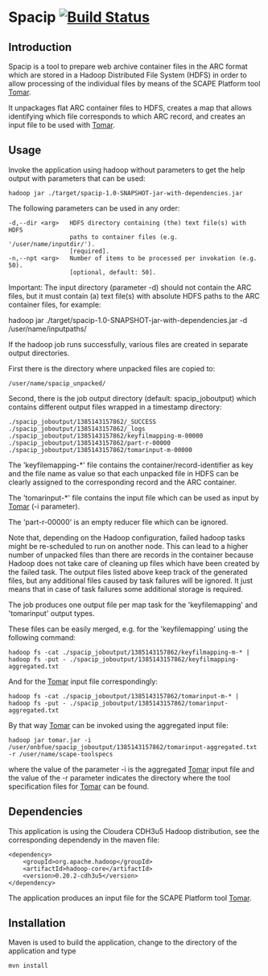 Spacip [![Build Status](https://api.travis-ci.org/shsdev/spacip.png)](https://travis-ci.org/shsdev/spacip) 
============

Introduction
------------

Spacip is a tool to prepare web archive container files in the ARC format which 
are stored in a Hadoop Distributed File System (HDFS) in order to allow 
processing of the individual files by means of the SCAPE Platform tool 
[Tomar](https://github.com/openplanets/tomar).

It unpackages flat ARC container files to HDFS, creates a map that allows
identifying which file corresponds to which ARC record, and creates an
input file to be used with [Tomar](https://github.com/openplanets/tomar).

Usage
-----

Invoke the application using hadoop without parameters to get the help
output with parameters that can be used: 

    hadoop jar ./target/spacip-1.0-SNAPSHOT-jar-with-dependencies.jar  

The following parameters can be used in any order:

    -d,--dir <arg>   HDFS directory containing (the) text file(s) with HDFS
                     paths to container files (e.g. '/user/name/inputdir/').
                     [required].
    -n,--npt <arg>   Number of items to be processed per invokation (e.g. 50).
                     [optional, default: 50].

Important: The input directory (parameter -d) should not contain the ARC files, 
but it must contain (a) text file(s) with absolute HDFS paths to the ARC container 
files, for example:

hadoop jar ./target/spacip-1.0-SNAPSHOT-jar-with-dependencies.jar  -d /user/name/inputpaths/
 
If the hadoop job runs successfully, various files are created in separate output 
directories.

First there is the directory where unpacked files are copied to:

    /user/name/spacip_unpacked/

Second, there is the job output directory (default: spacip_joboutput) which
contains different output files wrapped in a timestamp directory:

    ./spacip_joboutput/1385143157862/_SUCCESS
    ./spacip_joboutput/1385143157862/_logs
    ./spacip_joboutput/1385143157862/keyfilmapping-m-00000
    ./spacip_joboutput/1385143157862/part-r-00000
    ./spacip_joboutput/1385143157862/tomarinput-m-00000

The 'keyfilemapping-*' file contains the container/record-identifier as 
key and the file name as value so that each unpacked file in HDFS can 
be clearly assigned to the corresponding record and the ARC container.

The 'tomarinput-*' file contains the input file which can be used as input
by [Tomar](https://github.com/openplanets/tomar) (-i parameter).

The 'part-r-00000' is an empty reducer file which can be ignored.

Note that, depending on the Hadoop configuration, failed hadoop tasks might be
re-scheduled to run on another node. This can lead to a higher number of 
unpacked files than there are records in the container because Hadoop does not 
take care of cleaning up files which have been created by the failed task. The 
output files listed above keep track of the generated files, but any additional 
files caused by task failures will be ignored. It just means that in case of
task failures some additional storage is required.

The job produces one output file per map task for the 'keyfilemapping' and
'tomarinput' output types. 

These files can be easily merged, e.g. for the 'keyfilemapping' using the 
following command:

    hadoop fs -cat ./spacip_joboutput/1385143157862/keyfilmapping-m-* | hadoop fs -put - ./spacip_joboutput/1385143157862/keyfilmapping-aggregated.txt

And for the [Tomar](https://github.com/openplanets/tomar) input file 
correspondingly:

    hadoop fs -cat ./spacip_joboutput/1385143157862/tomarinput-m-* | hadoop fs -put - ./spacip_joboutput/1385143157862/tomarinput-aggregated.txt

By that way [Tomar](https://github.com/openplanets/tomar) can be invoked using
the aggregated input file: 

    hadoop jar tomar.jar -i /user/onbfue/spacip_joboutput/1385143157862/tomarinput-aggregated.txt -r /user/name/scape-toolspecs

where the value of the parameter -i is the aggregated [Tomar](https://github.com/openplanets/tomar) 
input file and the value of the -r parameter indicates the directory where the 
tool specification files for [Tomar](https://github.com/openplanets/tomar) can be found.

Dependencies
------------

This application is using the Cloudera CDH3u5 Hadoop distribution,
see the corresponding dependendy in the maven file:

    <dependency>
        <groupId>org.apache.hadoop</groupId>
        <artifactId>hadoop-core</artifactId>
        <version>0.20.2-cdh3u5</version>
    </dependency>

The application produces an input file for the SCAPE Platform tool
[Tomar](https://github.com/openplanets/tomar).

Installation
------------

Maven is used to build the application, change to the directory of the
application and type

    mvn install